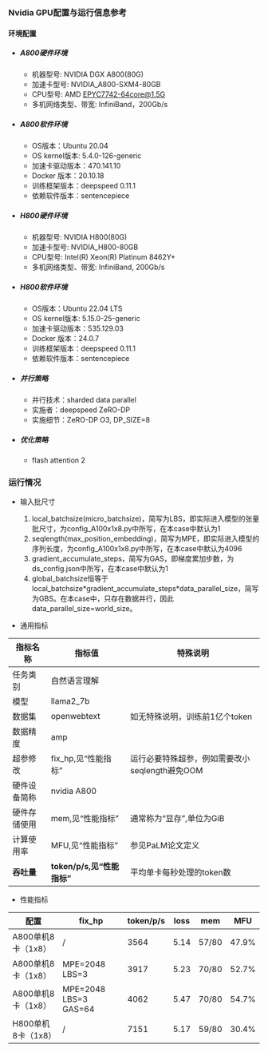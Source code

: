 ### Nvidia GPU配置与运行信息参考
#### 环境配置
- ##### A800硬件环境
    - 机器型号: NVIDIA DGX A800(80G) 
    - 加速卡型号: NVIDIA_A800-SXM4-80GB
    - CPU型号: AMD EPYC7742-64core@1.5G
    - 多机网络类型、带宽: InfiniBand，200Gb/s
    
- ##### A800软件环境
   - OS版本：Ubuntu 20.04
   - OS kernel版本: 5.4.0-126-generic     
   - 加速卡驱动版本：470.141.10
   - Docker 版本：20.10.18
   - 训练框架版本：deepspeed 0.11.1
   - 依赖软件版本：sentencepiece

- ##### H800硬件环境
    - 机器型号: NVIDIA H800(80G)
    - 加速卡型号: NVIDIA_H800-80GB
    - CPU型号: Intel(R) Xeon(R) Platinum 8462Y+
    - 多机网络类型、带宽: InfiniBand, 200Gb/s
    
- ##### H800软件环境
   - OS版本：Ubuntu 22.04 LTS
   - OS kernel版本: 5.15.0-25-generic     
   - 加速卡驱动版本：535.129.03
   - Docker 版本：24.0.7
   - 训练框架版本：deepspeed 0.11.1
   - 依赖软件版本：sentencepiece

- ##### 并行策略

   - 并行技术：sharded data parallel
   - 实施者：deepspeed ZeRO-DP
   - 实施细节：ZeRO-DP O3, DP_SIZE=8

- ##### 优化策略

   - flash attention 2

### 运行情况

* 输入批尺寸
  1. local_batchsize(micro_batchsize)，简写为LBS，即实际进入模型的张量批尺寸，为config_A100x1x8.py中所写，在本case中默认为1
  2. seqlength(max_position_embedding)，简写为MPE，即实际进入模型的序列长度，为config_A100x1x8.py中所写，在本case中默认为4096
  3. gradient_accumulate_steps，简写为GAS，即梯度累加步数，为ds_config.json中所写，在本case中默认为1
  4. global_batchsize恒等于local_batchsize\*gradient_accumulate_steps\*data_parallel_size，简写为GBS。在本case中，只存在数据并行，因此data_parallel_size=world_size。

* 通用指标

| 指标名称     | 指标值                     | 特殊说明                           |
| ------------ | -------------------------- | ---------------------------------- |
| 任务类别     | 自然语言理解               |                                    |
| 模型         | llama2_7b                  |                                    |
| 数据集       | openwebtext                | 如无特殊说明，训练前1亿个token |
| 数据精度     | amp                        |                                    |
| 超参修改     | fix_hp,见“性能指标”        | 运行必要特殊超参，例如需要改小seqlength避免OOM |
| 硬件设备简称 | nvidia A800                |                                    |
| 硬件存储使用 | mem,见“性能指标”           | 通常称为“显存”,单位为GiB           |
| 计算使用率 | MFU,见“性能指标”           | 参见PaLM论文定义 |
| **吞吐量**   | **token/p/s,见“性能指标”** | 平均单卡每秒处理的token数          |

* 性能指标

| 配置                |  fix_hp           | token/p/s | loss | mem       | MFU       |
| ------------------- | ---------------- | ------ | ------- | --------- | --------- |
| A800单机8卡（1x8）  |  /                | 3564 | 5.14 | 57/80 | 47.9% |
| A800单机8卡（1x8）  |  MPE=2048 LBS=3  | 3917 | 5.23 | 70/80 | 52.7% |
| A800单机8卡（1x8）  |  MPE=2048 LBS=3 GAS=64  | 4062 | 5.47 | 70/80 | 54.7% |
| H800单机8卡（1x8）  |  /                | 7151 | 5.17 | 59/80 | 30.4% |
